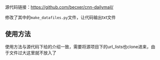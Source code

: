 源代码链接：https://github.com/becxer/cnn-dailymail/

修改了其中的`make_datafiles.py`文件，让代码输出txt文件

## 使用方法

使用方法与源代码下给的介绍一致，需要将源项目下的url_lists也clone进来，由于文件过大这里就不放入了